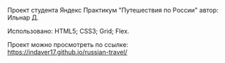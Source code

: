 Проект студента Яндекс Практикум "Путешествия по России"
автор: Ильнар Д.


Использовано:
HTML5;
CSS3;
Grid;
Flex.


Проект можно просмотреть по ссылке:
https://indaver17.github.io/russian-travel/